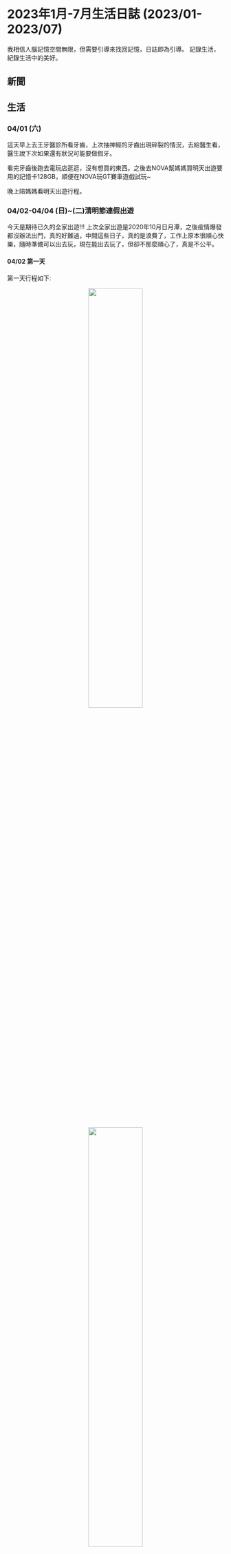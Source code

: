 # 2023年1月-7月生活日誌 (2023/01-2023/07)


我相信人腦記憶空間無限，但需要引導來找回記憶，日誌即為引導。
記錄生活，紀錄生活中的美好。

<!--more-->


## 新聞
### 


## 生活
### 04/01 (六)
這天早上去王牙醫診所看牙齒，上次抽神經的牙齒出現碎裂的情況，去給醫生看，醫生說下次如果還有狀況可能要做假牙。

看完牙齒後跑去電玩店逛逛，沒有想買的東西。之後去NOVA幫媽媽買明天出遊要用的記憶卡128GB，順便在NOVA玩GT賽車遊戲試玩~

晚上陪媽媽看明天出遊行程。

### 04/02-04/04 (日)~(二)清明節連假出遊
今天是期待已久的全家出遊!!! 上次全家出遊是2020年10月日月潭，之後疫情爆發都沒辦法出門，真的好難過，中間這些日子，真的是浪費了，工作上原本很順心快樂，隨時準備可以出去玩，現在能出去玩了，但卻不那麼順心了，真是不公平。

#### 04/02 第一天

第一天行程如下:
<div style="text-align: center">
    <img src="/images/日常與紀錄/2023年1月生活紀錄/第一天行程1.jpg" width="50%" />
    <img src="/images/日常與紀錄/2023年1月生活紀錄/第一天行程2.jpg" width="50%" />
</div>

早上一大早6:00我爬起來出去幫家人買這兩天的食物，因為母親怕台北花費昂貴，所以能省則省，食物上能自己帶就自己帶。

我買了4個漢堡、4個波拉魚飯糰、3個韭菜盒子、5個三明治。除了早餐，中餐跟隔天中餐都買了。(結果事實證明買太多)

早上6:50父親開車載大家出發! 先到達獅子公園與幸福廣場，母親看到海很興奮，我也很興奮，在那裏拍照，還與父親和哥哥找了一下拳頭石但沒找到。
<div style="text-align: center">
    <img src="/images/日常與紀錄/2023年1月生活紀錄/獅子公園.jpg" width="50%" />
    <img src="/images/日常與紀錄/2023年1月生活紀錄/幸福廣場.jpg" width="50%" />
</div>

沒有停留太久，我們就往下一個景點駱駝峰出發，駱駝峰其實就在野柳海洋館旁邊，所以父親就將車子直接停在海洋館的停車場。

駱駝峰上去之前要爬一個很危險的坡(很滑)，但爬上去後景觀確實很棒。

在走到駱駝峰之前，在路邊的海港看到好幾艘船上面裝著大燈，父親說那是吸引魚群用的，母親說那是抓章魚的船(??)。而右手邊是岩石壁，岩石形狀特殊，哥哥說像大理石麵包，父母親笑了。
<div style="text-align: center">
    <img src="/images/日常與紀錄/2023年1月生活紀錄/漁船.jpg" width="50%" />
    <img src="/images/日常與紀錄/2023年1月生活紀錄/大理石麵包.jpg" width="50%" />
</div>

駱駝峰在很高的地方，爬上去的坡很陡，看的出來母親有被嚇到，看來以後還是少去這樣的地方。上去後，上面有個很像房子的洞穴，不曉得是人為還是天然形成。因為很高，所以風景很棒，母親還提議拍哥哥的特寫獨照XD
<div style="text-align: center">
    <img src="/images/日常與紀錄/2023年1月生活紀錄/駱駝峰1.jpg" width="50%" />
    <img src="/images/日常與紀錄/2023年1月生活紀錄/駱駝峰2.jpg" width="50%" />
</div>

之後很平安的爬下駱駝峰(真的很陡)，返回海洋館準備看海豚表演。

在海洋館發生了一件事，我心中永遠感激我的父母與哥哥。海洋館的2F禮品區有賣很漂亮的紀念幣，在一開始經過的時後我問母親有沒有帶錢，我想買但我沒帶錢，母親說買那個幹嘛，又不會增值，趕進進去水族館區域，我就先放棄了。後來逛完一圈水族館後又來到禮品店區準備看海豚表演，我跟哥哥說我想要那個紀念幣但我沒有帶錢，哥哥馬上抽出100元說要幫我買，我說那要三個50元才能買 (類似轉蛋機，要塞50元進去，轉一圈這樣)，我說不然我找爸爸問，父親一開始也說買那個幹嘛，但還是馬上抽出兩百塊給我，我跟哥哥到處找店家換50元，但換來換去還差一個50元。這時候媽媽上完廁所出來，很急著要我們排隊進去，因為母親想要搶前排的位置。一開始母親還很生氣的說我們不要拖時間，人家都已經進去了，但我父親連忙幫忙說孩子想要這個東西，就讓他買，這時我看大家都進去了，我就想說好吧那就不買了，結果母親看到我很失望後，馬上改口說那買，要不要多買幾個，而我哥哥馬上從我手上拿走100元馬上跑去更遠的禮品店幫我換了兩個50元回來。最後有換到紀念幣，存放在我的書架上。很感謝母親為了我想要買紀念幣而放棄座前排觀賞海豚的機會，我真的很抱歉，我只是想說下次不曉得甚麼時候會來，又或者不會來了，才想買紀念幣。也感謝父親支持我，和哥哥在後面推我一把，謝謝我的家人，我愛你們。
<div style="text-align: center">
    <img src="/images/日常與紀錄/2023年1月生活紀錄/海洋館1.jpg" width="50%" />
    <img src="/images/日常與紀錄/2023年1月生活紀錄/海洋館2.jpg" width="50%" />
</div>
<div style="text-align: center">
    <img src="/images/日常與紀錄/2023年1月生活紀錄/紀念幣.jpg" width="50%" />
</div>

看完海豚表演後，我們就離開海洋館準備去冷水坑，出來海洋館的時候發現出大太陽，真的很感恩，因為其實這幾天天氣一直不好，是大陰天會飄毛毛雨，出門前我還擔心會不會一直都會這樣，難得出來玩，遇到天氣不好真的很討厭，但這兩天卻都是大太陽，真的很感謝老天，謝謝。
<div style="text-align: center">
    <img src="/images/日常與紀錄/2023年1月生活紀錄/大太陽.jpg" width="50%" />
</div>

在前往冷水坑的路上沿著山路走，我們家的車子已經20年了發現上坡都爬不動了，真的很擔心半路上引擎會燒掉，還好有爬上去，有驚無險，但是等到達之後才發現排滿了車子，滿滿的都是車子，排到停車場外面，我們想了想，只好放棄不去冷水坑，往陽明山會館出發。

到達會館後，因為門口牌子標示不清楚，會館入口在右側，但我們以為在左側，就先開進去，結果一個警衛衝過來說這是私人土地不是會館，看來很多人都走錯過XD，我們進到會館，發現會館環境不錯，父母親都很喜歡，媽媽還說這邊如果房子販賣應該會很多人買，趕緊要我拍張照紀念。
<div style="text-align: center">
    <img src="/images/日常與紀錄/2023年1月生活紀錄/到達會館.jpg" width="50%" />
</div>

我們住的是205號房，是在最裡面的房子，我們先將東西搬下車，並看看房間內的環境，環境還不錯，有50吋大電視，兩間房間和浴室，不過母親在上廁所的時候發現馬桶沒有清乾淨，上面有污漬，母親很不放心，於是我跟哥哥去找警衛，警衛說他通知打掃的人，打掃的人說可以馬上過來，但我們說我們馬上要出門，人不在，警衛詢問後說那晚上8:00來清理，我們覺得OK。
<div style="text-align: center">
    <img src="/images/日常與紀錄/2023年1月生活紀錄/房間1.jpg" width="50%" />
    <img src="/images/日常與紀錄/2023年1月生活紀錄/房間2.jpg" width="50%" />
</div>

由於時間還早，我們決定先去涓絲瀑布，由於距離不遠，於是我們決定用走的，Google說距離只有1.2公里走10min就到了，於是我們就照著Google地圖走，結果不走還好一走發現超難走，中間那一直線的地方實際上是一個超級大上坡，而且是泥土地，走起來超不舒服，但父親還是說沒關係就走吧，有點後悔帶父母親走這段路，因為很傷膝蓋，我自己之後膝蓋就一直痛兩天。我們走了很久終於到了絲涓瀑布，結果發現只是個步道口，要看瀑布還要走進去還要走1.1km，真的是把整個月的運動量都運動完了。
<div style="text-align: center">
    <img src="/images/日常與紀錄/2023年1月生活紀錄/涓絲瀑布3.jpg" width="50%" />
    <img src="/images/日常與紀錄/2023年1月生活紀錄/涓絲瀑布1.jpg" width="50%" />
</div>

走了很久終於看到瀑布了，很多外國人都來看，景色是真的不錯，拍了一些照片後我們就往回走，要去母親一直很想去的WONDARLAND餐廳。往回走的時候明顯感覺父親走累了。
<div style="text-align: center">
    <img src="/images/日常與紀錄/2023年1月生活紀錄/涓絲瀑布2.jpg" width="50%" />
</div>

在走回去的時候，發生了一些我心情不好的事情，母親認為google導航的路線是繞遠路，堅持要走她認為的路線，而我說導航不會出錯，我們剛剛這樣走勢抄近路沒錯，哥哥在旁邊附和說我們是抄近路，但不代表路好走，後來我就跟母親爭執，母親才同意走原本的路回去，哥哥就在旁邊勸說，很感謝哥哥沒有跳進來一起吵(以前有時候會跳進來吵)。後來到會館的時候，我手機因為長時間幫忙導航以及拍照，快沒電了(好像剩下36%)我就趕快差充電器充電(不然我不知道等等WONDERLAND拍照夠不夠用)，結果剛插上去父親就說要出門了你充電幹嘛，我說我知道，能充多少充多少，當時就覺得為什麼大家都說自己的都不會為我想一下，心裡很不開心。後來出發去WONDERLAND，一上路就要我導航，我就說我手機快沒電了讓哥哥導。到WONDERLAND時候，警衛打電話說，打掃的那個人說晚上不能來掃，現在就要來掃，警衛說如果怕的話他幫忙攝影，父母親說好。後來母親又念我說為什麼身分證沒有帶在身上，這樣店家要看壽星怎麼半，我說我們又還不能進去，店家說要等到五點過後，我們三點多就在那邊等了。心裡就覺得好煩，怎麼什麼都要念我，我不曉得出來玩要幹嘛之類的。後來因為店家不讓我進去，所以父親就說就回車上睡覺，等到可以進去再說。

在車上睡覺的時候，因為很累，所以我好像很快就睡著了，睡著的時候我好像做了個夢，夢到家人陪著我有說有笑，好一陣子，感覺是一段很長的時光，我在夢中領悟到，能陪著家人就是一種幸福，父母親都很愛我，任何的言語都是關心與建議，父母親絕對不會害我，即便是念你，那也是當下他們覺得那樣是好的，決不會是將不好的給你，我應該珍惜與父母親相處的任何一個當下，尤其是現在在旅遊，這個得來不易的機會，我一定要珍惜，上一次旅遊是兩年多前的事了，下一次又會是什麼時候呢? 

想到這裡，我從夢中嚇醒了過來，那個夢讓我以為我浪費了很長一段值得珍惜的時間，我一看手機，原來只睡了不到半小時(好像)，我當下是充滿感恩，這個夢打醒了我，讓我知道我要珍惜這次旅遊，而我現在就在這個旅遊當中，享受與家人共度的美好時光就是我這次出來玩的目的，我要繼續珍惜接下來與家人共度的旅遊時光，如果我繼續用消沉的態度，我一定會後悔! 這個夢，讓我馬上打消我之前消沉的念頭，重新有活力與父母親和哥哥繼續體驗接下來的旅遊，謝謝上帝。

當然後續在WONDERLAND也還是有些小爭執，母親急於想要拍照，但我跟哥哥一直在研究怎麼點餐，不過最後還是融洽，母親幫我跟哥哥拍照，我跟哥哥幫忙拍菜色與景色，食物是不錯吃，但就是貴了點，好像花了3464元，但是個值得紀念的回憶!! (很剛好我手機的電也撐到回去會館)
<div style="text-align: center">
    <img src="/images/日常與紀錄/2023年1月生活紀錄/WL1.jpg" width="50%" />
    <img src="/images/日常與紀錄/2023年1月生活紀錄/WL2.jpg" width="50%" />
</div>
<div style="text-align: center">
    <img src="/images/日常與紀錄/2023年1月生活紀錄/WL3.jpg" width="50%" />
    <img src="/images/日常與紀錄/2023年1月生活紀錄/WL4.jpg" width="50%" />
</div>

回到會館後，母親發現打掃人員還是沒有清掉馬桶上的污漬，很生氣，哥哥跑去找警衛(與下午是同一個)理論，結果這個警衛很認真負責，他看打掃人員沒有做好，他居然自己來處理，就看到警衛穿著手套拿著抹布與清潔劑來到我們浴室親自打掃，真的佩服。

打掃的時候，父親跑出去抽菸，結果回來很興奮地跟我們說，剛剛有房客被關在外面，跑去找警衛要開門，結果一直找不到警衛，殊不知警衛在我們房間清馬桶XD 後來父親還說那個被關在外面的女房客感覺有點問題，因為那個女房客對著一個剛來的男生大罵說都是因為要跑出來接他電話害她被關在外面，但那個男的卻說他沒有打電話而且他才剛到(手上拖著行李)，母親就在懷疑他們兩個有問題，沒有一起來而是分開來，然後那女的還搞不清楚是哪個男的打給她，可能有什麼不為人知的劇情XD

當天晚上我跟哥哥看個電視，父親因為白天走太累左腳一直抽筋，母親幫父親擦藥按摩，看的出來我母親很愛我父親，感謝我有個好父母!! 晚上我們還在房間裡發現一隻超級大蒼蠅，哥哥把蒼蠅趕出房間外，我拿大浴巾要把它打死，結果打一下不見了，後來看電視看到一半又看到它在那邊飛，我就拿大浴巾打它，輝一下就蒼蠅就倒在地上，晚上能睡個好覺了。
<div style="text-align: center">
    <img src="/images/日常與紀錄/2023年1月生活紀錄/第一天晚上.jpg" width="50%" />
</div>


我跟哥哥晚上還發現PokemenGO在這邊有個道館，我跟哥哥合力打下來，佔領道館想賺金幣，結果只賺到29塊錢金幣就又被別人打下來，到底是誰會在山上整天蹲在那搶道館?

第一天就這樣圓滿的結束了。

#### 04/03 第二天
第二天行程如下:
<div style="text-align: center">
    <img src="/images/日常與紀錄/2023年1月生活紀錄/第二天行程.jpg" width="50%" />
</div>

早上7點多，就聽到哥哥起床出去大房間的聲音，然後也聽到母親起床的聲音。母親每次出門在外都很早起，不曉得是睡不習慣還是擔心或害怕，但還是希望母親能多睡睡飽點。我起床的時候，看到哥哥坐在大房間的椅子上滑手機，說母親已經拿早餐回來了，然後母親出去拍照去。我穿好衣服也跟著出去拍照，好像是想說幫母親拍，但出去後沒有看到母親的身影，我就自己拍照了。

昨天回來的太晚，沒有仔細看住的環境，現在一大早終於能靜下心來看周圍環境了。由於是山區，環境真的不錯，拍一下我們住的A205的大門門口。我從房間門口出來之後，就隱約地聽到有羊的叫聲，順著聲音走過去看，原來真的有養羊! (但拍得太醜，就不貼上來了)。養羊的旁邊就是昨天看到的超級大雷達，不曉得是衛星通訊的設備還是甚麼，超大! 
<div style="text-align: center">
    <img src="/images/日常與紀錄/2023年1月生活紀錄/房間外面1.jpg" width="50%" />
    <img src="/images/日常與紀錄/2023年1月生活紀錄/雷達.jpg" width="50%" />
</div>
在拍照拍的超不多，回到房間門口的時候，母親剛好也在門口，母親說剛剛有其他住戶帶她去看藍色什麼鳥的說很漂亮，說要帶我去看，於是我跟著母親就走到昨天不小心闖進去的私人土地那(中途母親還派我去看警衛跟她說的烏龜池)，到了私人土地，我問母親說這不是私人土地嗎?母親說警衛說只在門口附近拍照沒關係，我想也是，因為我跟母親在門口找那隻藍色的鳥的時候警衛就坐在旁邊的警衛室裡根本沒管我們，不過看了看還是沒看到那隻鳥，所以我沒拍到照片(不過母親好像有拍到)。

回到房間後，父親也起床了，母親就叫我們趕快吃早餐，但由於我們訂的是三人房(母親說這樣最省)，早餐只有三份，但我昨天出發前有買好幾份早餐，我就說我吃昨天的就好，但母親還是堅持她吃昨天的，我們吃新鮮的。我心裡知道母親總是愛護著我們給我們最好的，自己用不好的，但有時候我還是覺得我們身為小孩也希望父母親也能吃好穿好用好的，希望父母親能夠接受我們的好意，畢竟是自己最愛的家人。
<div style="text-align: center">
    <img src="/images/日常與紀錄/2023年1月生活紀錄/早餐.jpg" width="50%" />
</div>

時間差不多，我們就把東西收拾到車上，準備往第一個景點出發，由於瀑布昨天去過了，而竹子湖因為在山上，怕車子爬不動，所以我們就直接去陽明山前山公園。

車子開到前山公園附近的時候我們就聞到很濃的硫磺味，前山公園最有名的就是天然的硫磺溫泉，是免費的，大家都可以進去泡。前山公園的景色也很不錯，建築物很有日式風格的味道。母親說一定要去泡溫泉看看，由於男女湯是分開的，所以我跟父親和哥哥就先去男湯看看，母親在拍照。結果當我們到達男湯後，才發現說男湯滿滿的都是老頭子還不穿泳褲，每個都光著屁股擠在那個小池子裡，我們看了嚇都嚇死了，趕緊出來。哥哥與父親跑去向母親報告狀況，我留在池子旁邊拍照，景色還不錯:
<div style="text-align: center">
    <img src="/images/日常與紀錄/2023年1月生活紀錄/前山公園1.jpg" width="50%" />
    <img src="/images/日常與紀錄/2023年1月生活紀錄/前山公園2.jpg" width="50%" />
</div>

在走回去找家人的時候，我從樓梯上看到父親母親與哥哥三個人在講話，我心裡頓時就想著，這不就是我人生最愛的三個家人嗎? 我生存的意義就是看著我心愛的家人每天幸福快樂的生活。 我不由自主地趕緊拿起手機拍下這個畫面，謝謝上帝給我這麼棒的家人，有我家人的陪伴真的很幸福!
<div style="text-align: center">
    <img src="/images/日常與紀錄/2023年1月生活紀錄/前山公園之我的家人.jpg" width="50%" />
</div>

後來我們鼓勵母親也去女湯池子看看現場是不是一樣很壯觀，母親在聽我們對男湯的描述後就不想去看了XD 後來在附近待一下之後，我們就朝下一個景點前進。

我們下一個景點先去文化大學，父母親還記得當初我學測只有兩間學校收我(成績太差)，其中一間就是文化大學。文化大學母親說好像以前大阿姨也有帶她來看過，但是是非常久以前了。我們在文化大學先後逛了他們的孔子像、體育館、情人灣、圖書館，還順便在他們的一棟樓上廁所，在上廁所的時候，突然旁邊的廣播器大聲撥放音樂，差扁沒把我跟父親嚇傻，後來我父親說那應該是鐘聲，因為剛好十點鐘。文化大學我們沒有待很久，一方面是時間也不早了，一方面是其實也不曉得要逛什麼，於是我們就往下一個景點前進。
<div style="text-align: center">
    <img src="/images/日常與紀錄/2023年1月生活紀錄/文化大學.jpg" width="50%" />
</div>


我們下一個景點其實就在文化大學旁邊，是一個叫做美軍俱樂部的景點，位在一個叫草山小鎮的地方。一開始父親想要停路邊，結果母親說裡面有停車位，結果開進去發現每個車位都要收錢，於是又開出來找路邊車位，結果剛剛好原本要停的位置剛好被剛來的一輛奧迪車子給佔去，父親有點生氣，說剛剛就說要停，結果被搶走，不過好險後面還有一小段沒畫線的空間，父親趕緊擠過去，我記得好像尾部有壓到一點紅線，不過整體來說還可以。整個草山小鎮就是以前的美軍住宅區改建的，據說是以前美軍駐紮的地區，每個房子都很漂亮，我們還有看到草尼馬。不過漂亮歸漂亮，但整個區域都是餐廳，都是賣吃的。
<div style="text-align: center">
    <img src="/images/日常與紀錄/2023年1月生活紀錄/美軍俱樂部1.jpg" width="50%" />
    <img src="/images/日常與紀錄/2023年1月生活紀錄/美軍俱樂部2.jpg" width="50%" />
</div>

我們找了很久都沒看到美軍俱樂部，後來繞來繞去，走小路，母親又跑去問一個餐廳員工，才發現原來美軍俱樂部就在我們剛進來路口的旁邊，我們都沒看見!! 可惜的是美軍俱樂部本身也是餐廳，進去要消費，於是我們就只有在外面拍照留念，不過整體來說來是有逛到東西。
<div style="text-align: center">
    <img src="/images/日常與紀錄/2023年1月生活紀錄/美軍俱樂部3.jpg" width="50%" />
</div>

最後一站是士林官邸，據說是以前蔣中正還是蔣經國總統住的地方，我們一開始找停車位找好久，還找到差點吵起來，因為母親一直記得Google說士林官邸對面有個停車場可以停車，但我當時Google發現那個停車場已經停用被改建成士林公園，於是我就臨時幫忙找哪裡還有停車場。所幸我們最終在旁邊最近的停車場有等到位置(排隊排了一段時間)。

進去士林官邸園區，整個就類似花博館，都是花，一進去就看到以前的總統夫人坐駕，很大一台車子。之後大家都在拍照。中間有段找廁所的情境，我們一開始都以為指示牌的意思是廁所在山上，要爬樓梯上去才能上廁所，父親就開玩笑說這樣以前總統上廁所還要跑那麼遠爬那麼高還不鱉死XD 後來母親因為想要自己拍照，所以我跟父親和哥哥就走另一條路線，我們走到總統官邸想要進去參觀，但發現很巧的是，總統官邸剛好周一步開放，而我們就剛好周一來參觀，所以就只能在外面拍門口的樣子，等到以後有機會再來看看吧。之後我們又逛了好幾個區域，但因為昨天總路走一天我的腳有些疼痛，所以其實當天我注意力一直沒有很集中在看花，真是美中不足。之後與母親會合，就往回走了。
<div style="text-align: center">
    <img src="/images/日常與紀錄/2023年1月生活紀錄/士林官邸1.jpg" width="50%" />
    <img src="/images/日常與紀錄/2023年1月生活紀錄/士林官邸2.jpg" width="50%" />
    <img src="/images/日常與紀錄/2023年1月生活紀錄/士林官邸3.jpg" width="50%" />
    <img src="/images/日常與紀錄/2023年1月生活紀錄/士林官邸4.jpg" width="50%" />
</div>

最後圓滿的結速這次的兩天一夜的旅程，時間真的過得很快，美好的事情留都留不住阿。真的很感謝能有這次的旅遊，我很感激也很珍惜與家人一同出遊的幸福時光。
<div style="text-align: center">
    <img src="/images/日常與紀錄/2023年1月生活紀錄/士林官邸5.jpg" width="50%" />
</div>

回程後我們去吃小火鍋。


### 04/04 (二)
中午去吃貴族世家牛排

下午跟哥哥去愛買看保險箱，相同價位比我想像的大，可以考慮。

然後因為前兩天出去玩發現我的鞋子磨平了，就想說順便去買一雙(一方面也是想說我應該要自己花錢買，不然等到我母親想到我母親一定會出錢幫我買)，看了老半天也不曉得哪雙好，價錢都不便宜。後來看到有雙登山鞋，才賣350元，還防水的，我們想說怎麼會這麼便宜，有個老奶奶服務員跑來跟我們說這雙很值得買，只有這麼一雙，原本是展示用的，這一兩天才收到廠商通知說這雙用低價賣掉，我跟哥哥懷疑了老半天，我自己是沒有看出有甚麼問題，但是覺得太剛好了，因為我身上只有帶500元，而就剛好有這麼一雙品質還不錯的鞋子賣350元，感覺是老天刻意安排的，我想了一想後，決定還是買下來，一方面是因為才350元，壞了也不會心痛，一方面是因為當下檢查覺得各方面都還可以。老哥也沒意見，覺得可以買。 不過真的很感謝老天爺，讓我們剛好看到這麼便宜的鞋子。 後來幾天穿，走來走去，目前都沒問題，真的很感恩。


### 04/05 (三)



### 04/06 (四)
今天是我的生日，我的願望:
1. 希望我的父母親、哥哥健康平安快樂順利幸福美滿。
2. 希望我的工作能順順利開開心心，一且安好。
3. 希望今年人際交流能夠提升，交到女朋友，不讓父母親擔心。

謝謝母親在群組的祝賀!!
最後，祝我生日快樂!!!

<div style="text-align: center">
    <img src="/images/日常與紀錄/2023年1月生活紀錄/生日2.jpg" width="50%" />
    <img src="/images/日常與紀錄/2023年1月生活紀錄/生日.jpg" width="50%" />
</div>

### 04/07 (五)
今天下班後在走路運動時，一直聽到音樂的聲音，想說不知道是哪裡在辦活動，等到要回到宿舍時，發現我們公司旁邊的7-11在辦活動，可能是因為他們上周才剛開幕，想要拚人氣。我看有很多人就去看熱鬧，活動是消費滿300抽獎，我就想說轉換心情去看看(公司資料庫事情弄得我很累)，雖然最後沒有抽到，不過也不錯。
<div style="text-align: center">
    <img src="/images/日常與紀錄/2023年1月生活紀錄/抽獎活動.jpg" width="50%" />
</div>

### 04/09 (日)
今天一早看資料庫數據昨天早上原本很快，但後來又變慢不曉得為什麼，頓時覺得心裡真的好累，已經處裡一個月了，做了這麼多的事情，卻一直沒有得到一個肯定的效果跟回報，每天一直活在恐懼之中，一直害怕睜開眼看數據又變差，好累，真的累了。


### 07/13 (四)
今天是很特別的一天，由於公司政策改變，原本做好的系統應更換環境，搬到新的環境，而昨天發現一個問題就是使用者從公司外面連入程式時程式會回傳400 Bad Request。經由昨天下午與同仁討論，認為是HTTPS的問題，外面連線是用HTTPS，但裡面程式是以HTTP運行的，而要驗證這件事，就需要將程式改成HTTPS。但問題是這程式我不熟，又是以容器方式運作，更不曉得要怎麼改，而且萬一改了之後沒效果呢?

今天第一個好運，就是同事昨天有貼給我一篇文章，今天早上依照那篇文章做，還真的就解決了這個問題，很幸運。然而，這個問題解決了之後，下一個問題又出現了，不曉得為何微軟的登入認證轉導會出現意外錯誤。今天的第二個幸運，就是在維運同仁、外雲同仁的協助下，成功解決轉導的問題，如果這個問題不能解決，登入機制就需要重做，非常的感謝!!
今天的第三個幸運，就是因為今天一整天都在忙，沒有時間看資料庫寫入速度與數據量，但依照昨天突然的延遲又很擔心，而今天下班前看，發現整個延遲雖然還是有慢一些，但是已經比前幾天快很多了，謝謝。

### 09/30 中秋連假 (日)
這幾天是中秋連假，我其實手上有一筆獎金，我一直在猶豫要不要偷偷拿去買Steam Deck掌機，畢竟每次玩遊戲都卡卡的甚至有些只有PC的遊戲電腦跑不動。但猶豫了好幾天後，還是決定存起來吧，存起來了，就很難再拿出來去花掉了，父母也希望我存起來。
這幾天連假，除了與親人烤肉，另外也很感激與母親去賣場和全聯的幸福時光，母親還特別跑去全聯看我喜歡吃的鳳梨酥有沒有特價。那天，晚上的月亮很圓，母親與我在路邊拍月亮，謝謝!!!

<div style="text-align: center">
    <img src="/images/日常與紀錄/2023年7-10月生活紀錄/20230930_中秋連假1.jpg" width="50%" />
</div>
<div style="text-align: center">
    <img src="/images/日常與紀錄/2023年7-10月生活紀錄/20230930_中秋連假2.jpg" width="50%" />
</div>


### 10/07-10/08 國慶連假 (日)
這幾天是國慶連假，周六回外婆家，晚上去逛夜市，周日早上去買很久沒有吃過的小燒餅! 然後再去台中科學博物館參觀，真的是滿滿回憶，真的很久沒有來了，上次來已經是將近十年前了，真的覺得時間為甚麼過這麼快呢? 心裡很不是滋味，但也很感激與家人共度的快樂幸福時光，以前看3D劇場覺得很好看，現在看就覺得好無聊，又或者真的是現在播的都很無聊也說不定。
<div style="text-align: center">
    <img src="/images/日常與紀錄/2023年7-10月生活紀錄/20231008_國慶連假1.jpg" width="50%" />
</div>
<div style="text-align: center">
    <img src="/images/日常與紀錄/2023年7-10月生活紀錄/20231008_國慶連假2.jpg" width="50%" />
</div>
<div style="text-align: center">
    <img src="/images/日常與紀錄/2023年7-10月生活紀錄/20231008_國慶連假3.jpg" width="50%" />
</div>




### 10/12 (四)
這幾天長官一直頻繁的開會議一副就是要幹嘛的樣子，結果今天長官就提到說以"請我幫忙"的角度做甚麼檢索報告，我想說那個關我甚麼事，但說下周一下午要討論，只能到時候再看看了，希望我可以應付。


### 10/14 (六)
今天是很特別的一天，今天是疫情結束以來公司第一次舉辦園遊會，以前是一年一次，但剛好我進去後就爆發疫情，所以對我來說是第一次。目前我與公司同事相處不是很好，很感謝父母親來陪我參加園遊會，我想，如果是我一個人，我肯定不敢出去，或者拿完參加禮就趕快跑了。也很謝謝父母親帶我去吃貴族世家，今天菜色很棒，很謝謝捧場，今天沒有看數據，想著做我能控制的事情，父親也希望我不要每天都盯著數據看，因為沒有用，只能瞎緊張。謝謝今天與家人共度的幸福時光。
<div style="text-align: center">
    <img src="/images/日常與紀錄/2023年7-10月生活紀錄/20231014_園遊會1.jpg" width="50%" />
</div>
<div style="text-align: center">
    <img src="/images/日常與紀錄/2023年7-10月生活紀錄/20231014_園遊會2.jpg" width="50%" />
</div>
<div style="text-align: center">
    <img src="/images/日常與紀錄/2023年7-10月生活紀錄/20231014_園遊會3.jpg" width="50%" />
</div>



## 觀影

## 閱讀

## 知識

